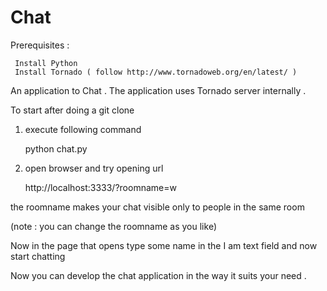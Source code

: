 Chat
====

Prerequisites : 


     Install Python  
     Install Tornado ( follow http://www.tornadoweb.org/en/latest/ )
     


An application to Chat . 
The application uses Tornado server internally .


To start after doing a git clone


1) execute following command

      python chat.py
   


2) open browser and try opening url 



      http://localhost:3333/?roomname=w



the roomname makes your chat visible only to people in the same room 



(note : you can change the roomname as you like)

Now in the page that opens type some name in the I am text field and now start chatting 



Now you can develop the chat application in the way it suits your need .






